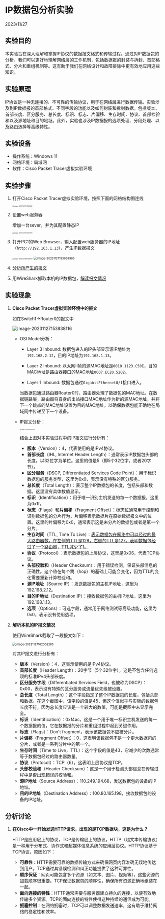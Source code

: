 # IP数据包分析实验

2023/11/27

## 实验目的

本实验旨在深入理解和掌握IP协议的数据报文格式和传输过程。通过对IP数据包的分析，我们可以更好地理解网络层的工作机制，包括数据报的封装与拆封、首部格式、分片和重组机制等。这有助于我们在网络设计和故障排除中更有效地应用这些知识。

## 实验原理 

IP协议是一种无连接的、不可靠的传输协议，用于在网络层进行数据传输。实验涉及到IP数据报的首部格式、不同字段的功能以及如何封装和拆封数据。包括版本、首部长度、区分服务、总长度、标识、标志、片偏移、生存时间、协议、首部检验和以及源地址和目的地址。此外，实验也涉及IP数据报的选项处理、分段处理、以及路由选择等高级特性。

## 实验设备 

- 操作系统：Windows 11
- 网络环境：局域网
- 软件：Cisco Packet Tracer虚拟实验环境

## 实验步骤

1. 打开Cisco Packet Tracer虚拟实验环境，按照下面的网络结构图连线

   <img src="C:\Users\12920\AppData\Roaming\Typora\typora-user-images\image-20231127154122328.png" alt="image-20231127154122328" style="zoom:33%;" />

2. 设置web服务器

   增加一台sever，并为其配置静态IP

   <img src="C:\Users\12920\AppData\Roaming\Typora\typora-user-images\image-20231127153240081.png" alt="image-20231127153240081" style="zoom:33%;" />

3. 打开PC1的Web Browser，输入配置web服务器的IP地址（`http://192.163.1.13`），产生IP数据报文

   <img src="C:\Users\12920\AppData\Roaming\Typora\typora-user-images\image-20231127165428707.png" alt="image-20231127165428707" style="zoom: 33%;" />

   <img src="C:\Users\12920\AppData\Roaming\Typora\typora-user-images\image-20231127153958983.png" alt="image-20231127153958983" style="zoom: 67%;" />

4. <u>分析所产生的报文</u>

5. 用WireShark抓取本机的IP数据包，<u>解读报文情况</u>

## 实验现象

1. **Cisco Packet Tracer虚拟实验环境中的报文**

   如在Switch1->Router0的报文中

   ![image-20231127153838116](C:\Users\12920\AppData\Roaming\Typora\typora-user-images\image-20231127153838116.png)

   - OSI Model分析：

     - Layer 3 Inbound: 数据包进入的IP头部显示源IP地址为`192.168.2.12`，目的IP地址为`192.168.1.13`。

     - Layer 2 Inbound: 以太网II帧的源MAC地址是`0010.1123.C50E`，目的MAC地址是路由器接口的MAC地址`0007.EC20.5202`。

     - Layer 1 Inbound: 数据包通过`GigabitEthernet0/1`接口进入。

     当数据包通过路由器Router0时，路由器处理了数据包的MAC地址。在数据链路层，路由器将自身的出站接口MAC地址作为新的源MAC地址，并将下一个跳点的MAC地址设置为目的MAC地址，以确保数据包能正确地在局域网中传递至下一个设备。

   - IP报文分析：

     <img src="C:\Users\12920\AppData\Roaming\Typora\typora-user-images\image-20231127155657072.png" alt="image-20231127155657072" style="zoom: 25%;" />

     结合上图对本实验过程中的IP报文进行分析有：

     - **版本**（Version）：4，代表使用的是IPv4协议。
     - **首部长度**（IHL, Internet Header Length）：通常表示IP数据包头部的长度，以32位字为单位。这里的值是5（即5个32位字，或者20字节）。
     - **区分服务**（DSCP, Differentiated Services Code Point）：用于标识数据包的服务类型，这里为0x0，表示没有特殊的区分服务。
     - **总长度**（Total Length）：表示整个IP数据包的长度，包括头部和数据。这里没有具体数值显示。
     - **标识**（Identification）：用于唯一识别主机发送的每一个数据报，这里为0x1f。
     - **标志**（Flags）和**片偏移**（Fragment Offset）：标志位通常用于控制和识别数据包的分片行为，片偏移表示数据片在原始数据报文中的位置。这里的片偏移为0x0，通常表示这是未分片的数据包或者是第一个分片。
     - **生存时间**（TTL, Time To Live）：<u>表示数据包在网络中可以经过的最大路由器数。在左侧的TTL是128，右侧的TTL是127，表明数据包经过了一个路由器，TTL减少了1。</u>
     - **协议**（Protocol）：表示数据包的上层协议，这里是0x06，代表TCP协议。
     - **头部校验和**（Header Checksum）：用于错误检测，保证头部信息的正确性。这个值在每个跳（hop）的基础上可能会变化，因为TTL的变化需要重新计算校验和。
     - **源IP地址**（Source IP）：发送数据包的主机IP地址，这里为192.168.2.12。
     - **目的IP地址**（Destination IP）：接收数据包的主机IP地址，这里为192.168.1.13。
     - **选项**（Options）：可选字段，通常用于网络测试等高级功能，这里为0x0，表示没有使用选项。

2. **解析本机的IP报文情况**

   使用WireShark截取了一段报文如下：

   <img src="C:\Users\12920\AppData\Roaming\Typora\typora-user-images\image-20231127162008285.png" alt="image-20231127162008285" style="zoom:67%;" />

   对其IP报文进行分析有：

   - **版本**（Version）：4，这表示使用的是IPv4协议。
   - **首部长度**（Header Length）：20字节（5个32位字），这是不包含任何选项的标准IPv4头部长度。
   - **区分服务字段**（Differentiated Services Field，也被称为DSCP）：0x00，表示没有特殊的区分服务或流量优先级被设置。
   - **总长度**（Total Length）：这个字段指定了整个IP数据包的长度，包括头部和数据。在这个截图中，该字段的值是45，但这个值似乎与实际的数据包长度不符，因为总长度应该是一个较大的数值，可能是截图中未显示完全。
   - **标识**（Identification）：0xf4ac，这是一个用于唯一标识主机发送的每一个数据报的值，它在数据报的分片和重组过程中起到关键作用。
   - **标志**（Flags）：Don't fragment，表示该数据包不应被分片。
   - **片偏移**（Fragment Offset）：0，这表明该数据包不是一个更大数据包的分片，或者是一系列分片中的第一个。
   - **生存时间**（Time to Live，TTL）：这个字段的值是43，它减少的次数通常等于数据包经过的路由器数量。
   - **协议**（Protocol）：TCP（6），这表明上层协议是TCP。
   - **头部校验和**（Header Checksum）：这是一个用于检测头部信息在传输过程中是否出现错误的校验和。
   - **源IP地址**（Source Address）：110.249.194.68，发送数据包的设备的IP地址。
   - **目的IP地址**（Destination Address）：100.80.165.198，接收数据包的设备的IP地址。

## 分析讨论 

1. **在Cisco中一开始发送HTTP请求，出现的是TCP数据块，这是为什么？**

   HTTP是应用层上的协议，TCP是传输层上的协议，HTTP（超文本传输协议）是一种用于分布式、协作式和超媒体信息系统的应用层协议。HTTP协议基于TCP协议，原因如下：

   - **可靠性**：HTTP需要可靠的数据传输方式来确保网页内容准确无误地传达到用户。TCP通过其错误检测和纠正功能提供了这种可靠性。
   - **顺序保证**：网页可能包含多个资源（如文本、图片、视频等），这些资源的加载顺序很重要。TCP保证数据包的顺序性，确保所有资源正确地组装在一起。
   - **面向连接的特性**：HTTP通常需要与服务器建立持久的连接，以便有效地传输多个资源。TCP的面向连接的特性使得这种持续的通信成为可能。
   - **拥塞控制**：在网络拥塞时，TCP可以调整数据发送速率，这有助于维持网络的稳定性和效率。

